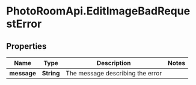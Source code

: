 # PhotoRoomApi.EditImageBadRequestError

## Properties

Name | Type | Description | Notes
------------ | ------------- | ------------- | -------------
**message** | **String** | The message describing the error | 


